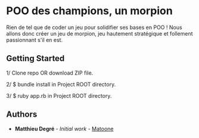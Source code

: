 # POO des champions, un morpion

Rien de tel que de coder un jeu pour solidifier ses bases en POO ! Nous allons donc créer un jeu de morpion, jeu hautement stratégique et follement passionnant s'il en est.

## Getting Started

1/ Clone repo OR download ZIP file.

2/ $ bundle install in Project ROOT directory.

3/ $ ruby app.rb in Project ROOT directory.

## Authors

* **Matthieu Degré** - *Initial work* - [Matoone](https://github.com/Matoone)



